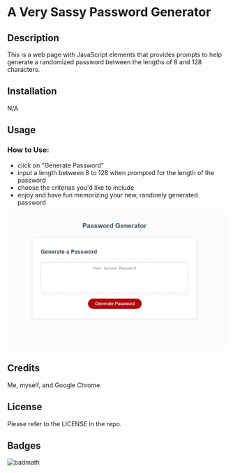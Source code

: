 # A Very Sassy Password Generator

## Description

This is a web page with  JavaScript elements that provides prompts to help generate a randomized password between the lengths of 8 and 128 characters.

## Installation

N/A

## Usage

### How to Use:
* click on "Generate Password"
* input a length between 8 to 128 when prompted for the length of the password
* choose the criterias you'd like to include
* enjoy and have fun memorizing your new, randomly generated password
  


![a sample of the password generator application](assets/images/password-generator-site.png)

## Credits

Me, myself, and Google Chrome.

## License

Please refer to the LICENSE in the repo.

## Badges

![badmath](https://img.shields.io/github/languages/top/nielsenjared/badmath)